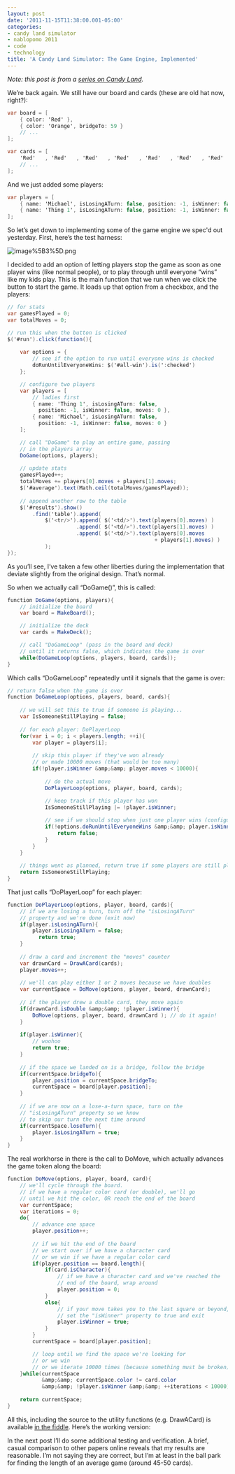 ```yaml
---
layout: post
date: '2011-11-15T11:38:00.001-05:00'
categories:
- candy land simulator
- nablopomo 2011
- code
- technology
title: 'A Candy Land Simulator: The Game Engine, Implemented'
---
```



*Note: this post is from a *[*series on Candy Land*](http://blog.wassupy.com/search/label/Candy%20Land%20Simulator)*.*

We’re back again. We still have our board and cards (these are old hat now, right?):  
```cs
var board = [
    { color: 'Red' },
    { color: 'Orange', bridgeTo: 59 }
    // ...
];

var cards = [
    'Red'   , 'Red'   , 'Red'   , 'Red'   , 'Red'   , 'Red'   , 'Red'   , 'Red'
    // ...
];
```



And we just added some players:


```cs
var players = [
    { name: 'Michael', isLosingATurn: false, position: -1, isWinner: false, moves = 0 },
    { name: 'Thing 1', isLosingATurn: false, position: -1, isWinner: false, moves = 0 }
];
```



So let’s get down to implementing some of the game engine we spec'd out yesterday. First, here’s the test harness:


![image%5B3%5D.png](image%5B3%5D.png)


I decided to add an option of letting players stop the game as soon as one player wins (like normal people), or to play through until everyone “wins” like my kids play. This is the main function that we run when we click the button to start the game. It loads up that option from a checkbox, and the players:


```cs
// for stats
var gamesPlayed = 0;
var totalMoves = 0;

// run this when the button is clicked
$('#run').click(function(){
    
    var options = { 
        // see if the option to run until everyone wins is checked
        doRunUntilEveryoneWins: $('#all-win').is(':checked')
    };

    // configure two players
    var players = [
        // ladies first
        { name: 'Thing 1', isLosingATurn: false, 
          position: -1, isWinner: false, moves: 0 },
        { name: 'Michael', isLosingATurn: false, 
          position: -1, isWinner: false, moves: 0 }
    ];

    // call "DoGame" to play an entire game, passing 
    // in the players array
    DoGame(options, players);
    
    // update stats
    gamesPlayed++;
    totalMoves += players[0].moves + players[1].moves;
    $('#average').text(Math.ceil(totalMoves/gamesPlayed));
    
    // append another row to the table
    $('#results').show()
        .find('table').append( 
            $('<tr/>').append( $('<td/>').text(players[0].moves) )
                      .append( $('<td/>').text(players[1].moves) )
                      .append( $('<td/>').text(players[0].moves 
                                               + players[1].moves) )
            );
});
```



As you’ll see, I’ve taken a few other liberties during the implementation that deviate slightly from the original design. That’s normal. 


So when we actually call “DoGame()”, this is called:


```cs
function DoGame(options, players){
    // initialize the board
    var board = MakeBoard();

    // initialize the deck
    var cards = MakeDeck();

    // call "DoGameLoop" (pass in the board and deck) 
    // until it returns false, which indicates the game is over
    while(DoGameLoop(options, players, board, cards));
}
```



Which calls “DoGameLoop” repeatedly until it signals that the game is over:


```cs
// return false when the game is over
function DoGameLoop(options, players, board, cards){
    
    // we will set this to true if someone is playing...
    var IsSomeoneStillPlaying = false; 
    
    // for each player: DoPlayerLoop
    for(var i = 0; i < players.length; ++i){
        var player = players[i];
        
        // skip this player if they've won already
        // or made 10000 moves (that would be too many)
        if(!player.isWinner &amp;&amp; player.moves < 10000){
            
            // do the actual move
            DoPlayerLoop(options, player, board, cards);
            
            // keep track if this player has won
            IsSomeoneStillPlaying |= !player.isWinner;

            // see if we should stop when just one player wins (configurable)
            if(!options.doRunUntilEveryoneWins &amp;&amp; player.isWinner){
                return false;
            }
        }  
    }
    
    // things went as planned, return true if some players are still playing
    return IsSomeoneStillPlaying;
}
```



That just calls “DoPlayerLoop” for each player:


```cs
function DoPlayerLoop(options, player, board, cards){
    // if we are losing a turn, turn off the "isLosingATurn" 
    // property and we're done (exit now)
    if(player.isLosingATurn){
        player.isLosingATurn = false;
          return true;
    }
    
    // draw a card and increment the "moves" counter
    var drawnCard = DrawACard(cards);
    player.moves++;
    
    // we'll can play either 1 or 2 moves because we have doubles
    var currentSpace = DoMove(options, player, board, drawnCard);
    
    // if the player drew a double card, they move again  
    if(drawnCard.isDouble &amp;&amp; !player.isWinner){
        DoMove(options, player, board, drawnCard ); // do it again!
    }
    
    if(player.isWinner){
        // woohoo
        return true;
    }
    
    // if the space we landed on is a bridge, follow the bridge
    if(currentSpace.bridgeTo){
        player.position = currentSpace.bridgeTo;
        currentSpace = board[player.position];
    }
          
    // if we are now on a lose-a-turn space, turn on the 
    // "isLosingATurn" property so we know 
    // to skip our turn the next time around
    if(currentSpace.loseTurn){
        player.isLosingATurn = true;
    }
}
```



The real workhorse in there is the call to DoMove, which actually advances the game token along the board:


```cs
function DoMove(options, player, board, card){
    // we'll cycle through the board. 
    // if we have a regular color card (or double), we'll go 
    // until we hit the color, OR reach the end of the board
    var currentSpace;
    var iterations = 0;
    do{
        // advance one space
        player.position++;
    
        // if we hit the end of the board
        // we start over if we have a character card
        // or we win if we have a regular color card
        if(player.position == board.length){
            if(card.isCharacter){
                // if we have a character card and we've reached the 
                // end of the board, wrap around
                player.position = 0;
            }
            else{
                // if your move takes you to the last square or beyond, you win 
                // set the "isWinner" property to true and exit
                player.isWinner = true;
            }
        }
        currentSpace = board[player.position];

        // loop until we find the space we're looking for
        // or we win
        // or we iterate 10000 times (because something must be broken)
    }while(currentSpace 
           &amp;&amp; currentSpace.color != card.color 
           &amp;&amp; !player.isWinner &amp;&amp; ++iterations < 10000);
    
    return currentSpace;
}
```



All this, including the source to the utility functions (e.g. DrawACard) is available [in the fiddle](http://jsfiddle.net/mharen/crgAX/35/). Here’s the working version:





In the next post I’ll do some additional testing and verification. A brief, casual comparison to other papers online reveals that my results are reasonable. I’m not saying they are correct, but I’m at least in the ball park for finding the length of an average game (around 45-50 cards).